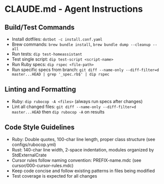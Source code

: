 # CLAUDE.md - Agent Instructions

## Build/Test Commands
- Install dotfiles: `dotbot -c install.conf.yaml`
- Brew commands: `brew bundle install`, `brew bundle dump --cleanup --all`
- Run tests: `dip test-homeassistant`
- Test single script: `dip test-script <script-name>`
- Run Ruby specs: `dip rspec <file-path>`
- Run specific specs from branch: `git diff --name-only --diff-filter=d master...HEAD | grep '_spec.rb$' | dip rspec`

## Linting and Formatting
- Ruby: `dip rubocop -A <files>` (always run specs after changes)
- Lint all changed files: `git diff --name-only --diff-filter=d master...HEAD` then `dip rubocop -A` on results

## Code Style Guidelines
- Ruby: Double quotes, 100-char line length, proper class structure (see configs/rubocop.yml)
- Rust: 140-char line width, 2-space indentation, modules organized by StdExternalCrate
- Cursor rules follow naming convention: PREFIX-name.mdc (see cursor/000-cursor-rules.mdc)
- Keep code concise and follow existing patterns in files being modified
- Test coverage is expected for all changes